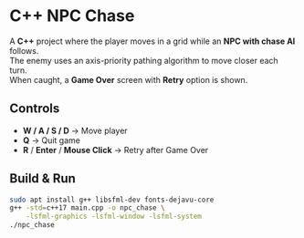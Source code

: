 # C++ NPC Chase

A **C++** project where the player moves in a grid while an **NPC with chase AI** follows.  
The enemy uses an axis-priority pathing algorithm to move closer each turn.  
When caught, a **Game Over** screen with **Retry** option is shown.

## Controls
- **W / A / S / D** → Move player  
- **Q** → Quit game  
- **R** / **Enter** / **Mouse Click** → Retry after Game Over  

## Build & Run
```bash
sudo apt install g++ libsfml-dev fonts-dejavu-core
g++ -std=c++17 main.cpp -o npc_chase \
    -lsfml-graphics -lsfml-window -lsfml-system
./npc_chase
